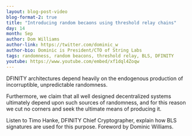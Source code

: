 ```yaml
---
layout: blog-post-video
blog-format-2: true
title: "Introducing random becaons using threshold relay chains"
day: 14
month: Sep
author: Dom Williams
author-link: https://twitter.com/dominic_w
author-bio: Dominic is President/CTO of String Labs
tags: randomness, random beacons, threshold relay, BLS, DFINITY
youtube: https://www.youtube.com/embed/xf1dql4Zoqw
---
```


DFINITY architectures depend heavily on the endogenous production of incorruptible, unpredictable randomness.

Furthermore, we claim that all well designed decentralized systems ultimately depend upon such sources of randomness, and for this reason we cut no corners and seek the ultimate means of producing it. 

Listen to Timo Hanke, DFINITY Chief Cryptographer, explain how BLS signatures are used for this purpose. Foreword by Dominic Williams.